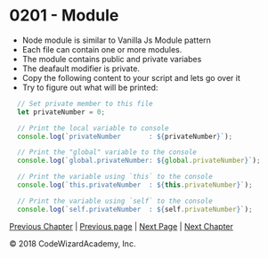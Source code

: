 # 0201 - Module

- Node module is similar to Vanilla Js Module pattern
- Each file can contain one or more modules.
- The module contains public and private variabes
- The deafault modifier is private.
- Copy the following content to your script and lets go over it
- Try to figure out what will be printed:

```js
  // Set private member to this file
  let privateNumber = 0;

  // Print the local variable to console
  console.log(`privateNumber       : ${privateNumber}`);

  // Print the "global" variable to the console
  console.log(`global.privateNumber: ${global.privateNumber}`);

  // Print the variable using `this` to the console
  console.log(`this.privateNumber  : ${this.privateNumber}`);

  // Print the variable using `self` to the console
  console.log(`self.privateNumber  : ${self.privateNumber}`);

```

[Previous Chapter](/Chapters/01-Basics) | [Previous page](/Chapters/01-Basics/0107-Debugging.md) | [Next Page](/Chapters/02-NodeFundamentals/0202-module.exports.md) | [Next Chapter](/Chapters/03-CoreModules)

&copy; 2018 CodeWizardAcademy, Inc.

